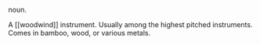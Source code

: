 noun.

  A [[woodwind]] instrument.  Usually among the highest pitched instruments.  Comes in bamboo, wood, or various metals.